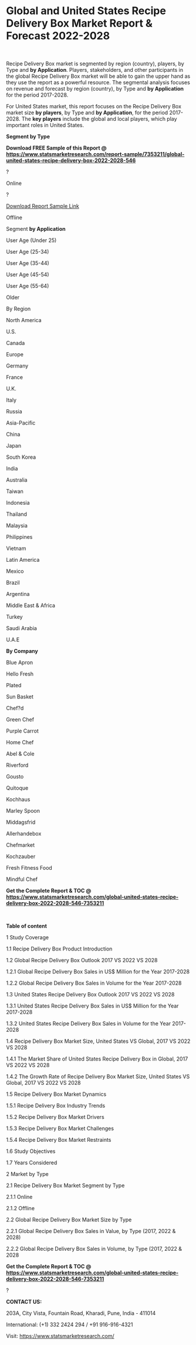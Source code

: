 <h1>Global and United States Recipe Delivery Box Market Report & Forecast 2022-2028</h1><br/><p>Recipe Delivery Box market is segmented by region (country), players, by Type and <strong>by Application</strong>. Players, stakeholders, and other participants in the global Recipe Delivery Box market will be able to gain the upper hand as they use the report as a powerful resource. The segmental analysis focuses on revenue and forecast by region (country), by Type and <strong>by Application</strong> for the period 2017-2028.</p>
 
 
 
 <p>For United States market, this report focuses on the Recipe Delivery Box market size <strong>by players</strong>, by Type and <strong>by Application</strong>, for the period 2017-2028. The <strong>key players</strong> include the global and local players, which play important roles in United States.</p>
 
 
 
 <p><strong>Segment by Type</strong></p>
 
 
 
 <div><b>Download FREE Sample of this Report @ <a href="https://www.statsmarketresearch.com/download-free-sample/7353211/global-united-states-recipe-delivery-box-2022-2028-546">https://www.statsmarketresearch.com/report-sample/7353211/global-united-states-recipe-delivery-box-2022-2028-546</a></b></div>
 
 
 
 <p>? </p>
 
 
 
 <p>Online</p>
 
 
 
 <p>? </p>
 
 
 
 <p><a href="https://www.statsmarketresearch.com/download-free-sample/7353211/global-united-states-recipe-delivery-box-2022-2028-546">Download Report Sample Link</a></p>
 
 
 
 <p>Offline</p>
 
 
 
 <p>Segment <strong>by Application</strong></p>
 
 
 
 <p>User Age (Under 25)</p>
 
 
 
 <p>User Age (25-34)</p>
 
 
 
 <p>User Age (35-44)</p>
 
 
 
 <p>User Age (45-54)</p>
 
 
 
 <p>User Age (55-64)</p>
 
 
 
 <p>Older</p>
 
 
 
 <p>By Region</p>
 
 
 
 <p>North America</p>
 
 
 
 <p>U.S.</p>
 
 
 
 <p>Canada</p>
 
 
 
 <p>Europe</p>
 
 
 
 <p>Germany</p>
 
 
 
 <p>France</p>
 
 
 
 <p>U.K.</p>
 
 
 
 <p>Italy</p>
 
 
 
 <p>Russia</p>
 
 
 
 <p>Asia-Pacific</p>
 
 
 
 <p>China</p>
 
 
 
 <p>Japan</p>
 
 
 
 <p>South Korea</p>
 
 
 
 <p>India</p>
 
 
 
 <p>Australia</p>
 
 
 
 <p>Taiwan</p>
 
 
 
 <p>Indonesia</p>
 
 
 
 <p>Thailand</p>
 
 
 
 <p>Malaysia</p>
 
 
 
 <p>Philippines</p>
 
 
 
 <p>Vietnam</p>
 
 
 
 <p>Latin America</p>
 
 
 
 <p>Mexico</p>
 
 
 
 <p>Brazil</p>
 
 
 
 <p>Argentina</p>
 
 
 
 <p>Middle East & Africa</p>
 
 
 
 <p>Turkey</p>
 
 
 
 <p>Saudi Arabia</p>
 
 
 
 <p>U.A.E</p>
 
 
 
 <p><strong>By Company</strong></p>
 
 
 
 <p>Blue Apron</p>
 
 
 
 <p>Hello Fresh</p>
 
 
 
 <p>Plated</p>
 
 
 
 <p>Sun Basket</p>
 
 
 
 <p>Chef?d</p>
 
 
 
 <p>Green Chef</p>
 
 
 
 <p>Purple Carrot</p>
 
 
 
 <p>Home Chef</p>
 
 
 
 <p>Abel & Cole</p>
 
 
 
 <p>Riverford</p>
 
 
 
 <p>Gousto</p>
 
 
 
 <p>Quitoque</p>
 
 
 
 <p>Kochhaus</p>
 
 
 
 <p>Marley Spoon</p>
 
 
 
 <p>Middagsfrid</p>
 
 
 
 <p>Allerhandebox</p>
 
 
 
 <p>Chefmarket</p>
 
 
 
 <p>Kochzauber</p>
 
 
 
 <p>Fresh Fitness Food</p>
 
 
 
 <p>Mindful Chef</p>
 
 
 
 <div><b>Get the Complete Report & TOC @ <a href="https://www.statsmarketresearch.com/global-united-states-recipe-delivery-box-2022-2028-546-7353211">https://www.statsmarketresearch.com/global-united-states-recipe-delivery-box-2022-2028-546-7353211</a></b></div>
 
 
 
 <p><br />
 
 <b>Table of content</b></p>
 
 
 
 <p>1 Study Coverage<br />
 
 1.1 Recipe Delivery Box Product Introduction<br />
 
 1.2 Global Recipe Delivery Box Outlook 2017 VS 2022 VS 2028<br />
 
 1.2.1 Global Recipe Delivery Box Sales in US$ Million for the Year 2017-2028<br />
 
 1.2.2 Global Recipe Delivery Box Sales in Volume for the Year 2017-2028<br />
 
 1.3 United States Recipe Delivery Box Outlook 2017 VS 2022 VS 2028<br />
 
 1.3.1 United States Recipe Delivery Box Sales in US$ Million for the Year 2017-2028<br />
 
 1.3.2 United States Recipe Delivery Box Sales in Volume for the Year 2017-2028<br />
 
 1.4 Recipe Delivery Box Market Size, United States VS Global, 2017 VS 2022 VS 2028<br />
 
 1.4.1 The Market Share of United States Recipe Delivery Box in Global, 2017 VS 2022 VS 2028<br />
 
 1.4.2 The Growth Rate of Recipe Delivery Box Market Size, United States VS Global, 2017 VS 2022 VS 2028<br />
 
 1.5 Recipe Delivery Box Market Dynamics<br />
 
 1.5.1 Recipe Delivery Box Industry Trends<br />
 
 1.5.2 Recipe Delivery Box Market Drivers<br />
 
 1.5.3 Recipe Delivery Box Market Challenges<br />
 
 1.5.4 Recipe Delivery Box Market Restraints<br />
 
 1.6 Study Objectives<br />
 
 1.7 Years Considered<br />
 
 2 Market by Type<br />
 
 2.1 Recipe Delivery Box Market Segment by Type<br />
 
 2.1.1 Online<br />
 
 2.1.2 Offline<br />
 
 2.2 Global Recipe Delivery Box Market Size by Type<br />
 
 2.2.1 Global Recipe Delivery Box Sales in Value, by Type (2017, 2022 & 2028)<br />
 
 2.2.2 Global Recipe Delivery Box Sales in Volume, by Type (2017, 2022 & 2028</p>
 
 
 
 <div><b>Get the Complete Report & TOC @ <a href="https://www.statsmarketresearch.com/global-united-states-recipe-delivery-box-2022-2028-546-7353211">https://www.statsmarketresearch.com/global-united-states-recipe-delivery-box-2022-2028-546-7353211</a></b></div>
 
 
 
 <p>? </p>
 
 
 
 <p><b>CONTACT US:</b><br />
 
 203A, City Vista, Fountain Road, Kharadi, Pune, India - 411014<br />
 
 International: (+1) 332 2424 294 / +91 916-916-4321<br />
 
 Visit: <a href="https://www.statsmarketresearch.com/">https://www.statsmarketresearch.com/</a></p>